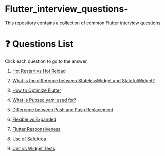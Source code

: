 # Flutter_interview_questions-
This repository contains a collection of common Flutter interview questions 
# :question: Questions List
Click each question to go to the answer 

1. [ Hot Restart vs Hot Reload](https://github.com/Amjadyabroudi128/Flutter_interview_questions-/blob/main/Flutter%20Q%26A/Q1)

2. [What is the difference between StatelessWidget and StatefulWidget?](https://github.com/Amjadyabroudi128/Flutter_interview_questions-/blob/main/Flutter%20Q%26A/Q2)
3. [How to Optimize Flutter](https://github.com/Amjadyabroudi128/Flutter_interview_questions-/blob/main/Flutter%20Q%26A/Q3)
4. [What is Pubsec.yaml used for?](https://github.com/Amjadyabroudi128/Flutter_interview_questions-/blob/main/Flutter%20Q%26A/Q4)
5. [Difference between Push and Push Replacement](https://github.com/Amjadyabroudi128/Flutter_interview_questions-/blob/main/Flutter%20Q%26A/Q5)
6. [Flexible vs Expanded](https://github.com/Amjadyabroudi128/Flutter_interview_questions-/blob/main/Flutter%20Q%26A/Q6)
7. [Flutter Responsiveness](https://github.com/Amjadyabroudi128/Flutter_interview_questions-/blob/main/Flutter%20Q%26A/Q7)
8. [Use of SafeArea](https://github.com/Amjadyabroudi128/Flutter_interview_questions-/blob/main/Flutter%20Q%26A/Q8)
9. [Unit vs Widget Tests](https://github.com/Amjadyabroudi128/Flutter_interview_questions-/blob/main/Flutter%20Q%26A/Q9)
